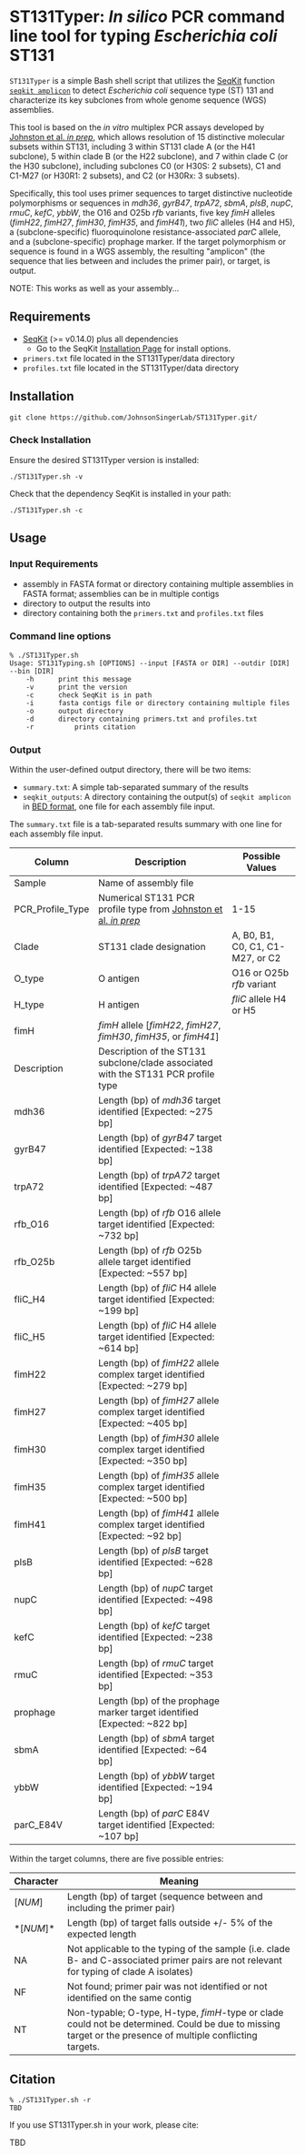# ST131Typer: *In silico* PCR command line tool for typing *Escherichia coli* ST131

`ST131Typer` is a simple Bash shell script that utilizes the [SeqKit](https://bioinf.shenwei.me/seqkit/) function [`seqkit amplicon`](https://bioinf.shenwei.me/seqkit/usage/#amplicon) to detect *Escherichia coli* sequence type (ST) 131 and characterize its key subclones from whole genome sequence (WGS) assemblies.  

This tool is based on the *in vitro* multiplex PCR assays developed by [Johnston et al. *in prep*](), which allows resolution of 15 distinctive molecular subsets within ST131, including 3 within ST131 clade A (or the H41 subclone), 5 within clade B (or the H22 subclone), and 7 within clade C (or the H30 subclone), including subclones C0 (or H30S: 2 subsets), C1 and C1-M27 (or H30R1: 2 subsets), and C2 (or H30Rx: 3 subsets).  

Specifically, this tool uses primer sequences to target distinctive nucleotide polymorphisms or sequences in *mdh36*, *gyrB47*, *trpA72*, *sbmA*, *plsB*, *nupC*, *rmuC*, *kefC*, *ybbW*, the O16 and O25b *rfb* variants, five key *fimH* alleles (*fimH22*, *fimH27*, *fimH30*, *fimH35*, and *fimH41*), two *fliC* alleles (H4 and H5), a (subclone-specific) fluoroquinolone resistance-associated *parC* allele, and a (subclone-specific) prophage marker. If the target polymorphism or sequence is found in a WGS assembly, the resulting "amplicon" (the sequence that lies between and includes the primer pair), or target, is output.   


NOTE: This works as well as your assembly...

## Requirements

* [SeqKit](https://bioinf.shenwei.me/seqkit/) (>= v0.14.0) plus all dependencies
    * Go to the SeqKit [Installation Page](https://github.com/shenwei356/seqkit#installation) for install options.
* `primers.txt` file located in the ST131Typer/data directory
* `profiles.txt` file located in the ST131Typer/data directory

## Installation

```
git clone https://github.com/JohnsonSingerLab/ST131Typer.git/
```

### Check Installation

Ensure the desired ST131Typer version is installed:

```
./ST131Typer.sh -v
```

Check that the dependency SeqKit is installed in your path:

```
./ST131Typer.sh -c
```

## Usage

### Input Requirements

* assembly in FASTA format or directory containing multiple assemblies in FASTA format; assemblies can be in multiple contigs
* directory to output the results into
* directory containing both the `primers.txt` and `profiles.txt` files

### Command line options
```
% ./ST131Typer.sh
Usage: ST131Typing.sh [OPTIONS] --input [FASTA or DIR] --outdir [DIR] --bin [DIR]
	-h		print this message
	-v		print the version
	-c		check SeqKit is in path
	-i		fasta contigs file or directory containing multiple files
	-o		output directory
	-d		directory containing primers.txt and profiles.txt
  	-r    		prints citation
```

### Output

Within the user-defined output directory, there will be two items:

* `summary.txt`: A simple tab-separated summary of the results
* `seqkit_outputs`: A directory containing the output(s) of `seqkit amplicon` in [BED format](http://genome.ucsc.edu/FAQ/FAQformat.html#format1), one file for each assembly file input.  

The `summary.txt` file is a tab-separated results summary with one line for each assembly file input.

Column | Description | Possible Values
---------|---------|---------
Sample | Name of assembly file
PCR_Profile_Type | Numerical ST131 PCR profile type from [Johnston et al. *in prep*]() | 1-15
Clade | ST131 clade designation | A, B0, B1, C0, C1, C1-M27, or C2
O_type | O antigen | O16 or O25b *rfb* variant
H_type | H antigen | *fliC* allele H4 or H5 
fimH | *fimH* allele [*fimH22*, *fimH27*, *fimH30*, *fimH35*, or *fimH41*] 
Description | Description of the ST131 subclone/clade associated with the ST131 PCR profile type
mdh36 | Length (bp) of *mdh36* target identified [Expected: ~275 bp]
gyrB47 | Length (bp) of *gyrB47* target identified [Expected: ~138 bp]
trpA72 | Length (bp) of *trpA72* target identified [Expected: ~487 bp]
rfb_O16 | Length (bp) of *rfb* O16 allele target identified [Expected: ~732 bp]
rfb_O25b | Length (bp) of *rfb* O25b allele target identified [Expected: ~557 bp]
fliC_H4 | Length (bp) of *fliC* H4 allele target identified [Expected: ~199 bp]
fliC_H5 | Length (bp) of *fliC* H4 allele target identified [Expected: ~614 bp]
fimH22 | Length (bp) of *fimH22* allele complex target identified [Expected: ~279 bp]
fimH27 | Length (bp) of *fimH27* allele complex target identified [Expected: ~405 bp]
fimH30 | Length (bp) of *fimH30* allele complex target identified [Expected: ~350 bp]
fimH35 | Length (bp) of *fimH35* allele complex target identified [Expected: ~500 bp]
fimH41 | Length (bp) of *fimH41* allele complex target identified [Expected: ~92 bp]
plsB | Length (bp) of *plsB* target identified [Expected: ~628 bp]
nupC | Length (bp) of *nupC* target identified [Expected: ~498 bp]
kefC | Length (bp) of *kefC* target identified [Expected: ~238 bp]
rmuC | Length (bp) of *rmuC* target identified [Expected: ~353 bp]
prophage | Length (bp) of the prophage marker target identified [Expected: ~822 bp]
sbmA | Length (bp) of *sbmA* target identified [Expected: ~64 bp]
ybbW | Length (bp) of *ybbW* target identified [Expected: ~194 bp]
parC_E84V | Length (bp) of *parC* E84V target identified [Expected: ~107 bp]

Within the target columns, there are five possible entries:  

Character | Meaning
---------|---------
[*NUM*] | Length (bp) of target (sequence between and including the primer pair)
\*[*NUM*]\* | Length (bp) of target falls outside +/- 5% of the expected length
NA | Not applicable to the typing of the sample (i.e. clade B- and C-associated primer pairs are not relevant for typing of clade A isolates)
NF | Not found; primer pair was not identified or not identified on the same contig 
NT | Non-typable; O-type, H-type, *fimH*-type or clade could not be determined. Could be due to missing target or the presence of multiple conflicting targets.

## Citation

```
% ./ST131Typer.sh -r
TBD
```
If you use ST131Typer.sh in your work, please cite:  

TBD
